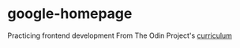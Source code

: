 # google-homepage

Practicing frontend development
From The Odin Project's [curriculum](http://www.theodinproject.com/courses/web-development-101/lessons/html-css)

